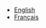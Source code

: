 <!-- TITLE: Languages -->
<!-- SUBTITLE: Select your language -->

* [English](en-us/home)
* [Français](fr-fr/home)